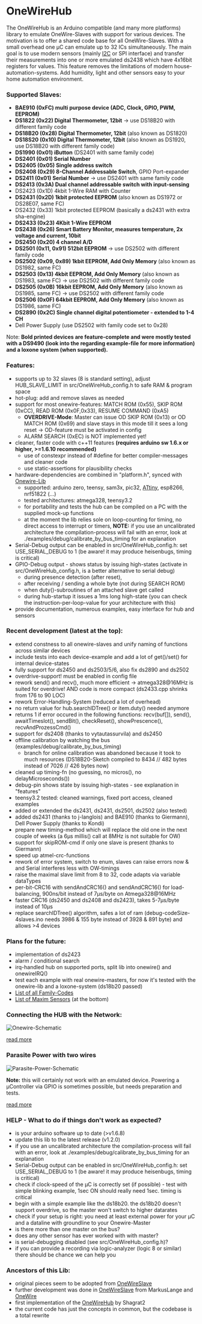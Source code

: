 OneWireHub
==========

The OneWireHub is an Arduino compatible (and many more platforms) library to emulate OneWire-Slaves with support for various devices. The motivation is to offer a shared code base for all OneWire-Slaves. With a small overhead one µC can emulate up to 32 ICs simultaneously. 
The main goal is to use modern sensors (mainly [I2C](https://github.com/orgua/iLib) or SPI interface) and transfer their measurements into one or more emulated ds2438 which have 4x16bit registers for values. This feature removes the limitations of modern house-automation-systems. Add humidity, light and other sensors easy to your home automation environment.

### Supported Slaves:
- **BAE910 (0xFC) multi purpose device (ADC, Clock, GPIO, PWM, EEPROM)**
- **DS1822 (0x22) Digital Thermometer, 12bit** -> use DS18B20 with different family code
- **DS18B20 (0x28) Digital Thermometer, 12bit** (also known as DS1820) 
- **DS18S20 (0x10) Digital Thermometer, 12bit** (also known as DS1920, use DS18B20 with different family code)
- **DS1990 (0x01) iButton** (DS2401 with same family code)
- **DS2401 (0x01) Serial Number**
- **DS2405 (0x05) Single address switch**
- **DS2408 (0x29) 8-Channel Addressable Switch**, GPIO Port-expander
- **DS2411 (0x01) Serial Number** -> use DS2401 with same family code
- **DS2413 (0x3A) Dual channel addressable switch with input-sensing**
- DS2423 (0x1D) 4kbit 1-Wire RAM with Counter
- **DS2431 (0x2D) 1kbit protected EEPROM** (also known as DS1972 or DS28E07, same FC)
- DS2432 (0x33) 1kbit protected EEPROM (basically a ds2431 with extra sha-engine)
- **DS2433 (0x23) 4Kbit 1-Wire EEPROM**
- **DS2438 (0x26) Smart Battery Monitor, measures temperature, 2x voltage and current, 10bit**
- **DS2450 (0x20) 4 channel A/D**
- **DS2501 (0x11, 0x91) 512bit EEPROM** -> use DS2502 with different family code
- **DS2502 (0x09, 0x89) 1kbit EEPROM, Add Only Memory** (also known as DS1982, same FC)
- **DS2503 (0x13) 4kbit EEPROM, Add Only Memory** (also known as DS1983, same FC) -> use DS2502 with different family code
- **DS2505 (0x0B) 16kbit EEPROM, Add Only Memory** (also known as DS1985, same FC) -> use DS2502 with different family code
- **DS2506 (0x0F) 64kbit EEPROM, Add Only Memory** (also known as DS1986, same FC)
- **DS2890 (0x2C) Single channel digital potentiometer - extended to 1-4 CH**
- Dell Power Supply (use DS2502 with family code set to 0x28)

Note: **Bold printed devices are feature-complete and were mostly tested with a DS9490 (look into the regarding example-file for more information) and a loxone system (when supported).**

### Features:
- supports up to 32 slaves (8 is standard setting), adjust HUB_SLAVE_LIMIT in src/OneWireHub_config.h to safe RAM & program space
- hot-plug: add and remove slaves as needed
- support for most onewire-features: MATCH ROM (0x55), SKIP ROM (0xCC), READ ROM (0x0F,0x33), RESUME COMMAND (0xA5)
   - **OVERDRIVE-Mode**: Master can issue OD SKIP ROM (0x13) or OD MATCH ROM (0x69) and slave stays in this mode till it sees a long reset -> OD-feature must be activated in config
   - ALARM SEARCH (0xEC) is NOT implemented yet!
- cleaner, faster code with c++11 features **(requires arduino sw 1.6.x or higher, >=1.6.10 recommended)**
   - use of constexpr instead of #define for better compiler-messages and cleaner code
   - use static-assertions for plausibility checks
- hardware-dependencies are combined in "platform.h", synced with [Onewire-Lib](https://github.com/PaulStoffregen/OneWire)
   - supported: arduino zero, teensy, sam3x, pic32, [ATtiny](https://github.com/damellis/attiny), esp8266, nrf51822 (...)
   - tested architectures: atmega328, teensy3.2
   - for portability and tests the hub can be compiled on a PC with the supplied mock-up functions
   - at the moment the lib relies sole on loop-counting for timing, no direct access to interrupt or timers, **NOTE:** if you use an uncalibrated architecture the compilation-process will fail with an error, look at ./examples/debug/calibrate_by_bus_timing for an explanation
- Serial-Debug output can be enabled in src/OneWireHub_config.h: set USE_SERIAL_DEBUG to 1 (be aware! it may produce heisenbugs, timing is critical)
- GPIO-Debug output - shows status by issuing high-states (activate in src/OneWireHub_config.h, is a better alternative to serial debug)
   - during presence detection (after reset), 
   - after receiving / sending a whole byte (not during SEARCH ROM)
   - when duty()-subroutines of an attached slave get called 
   - during hub-startup it issues a 1ms long high-state (you can check the instruction-per-loop-value for your architecture with this)
- provide documentation, numerous examples, easy interface for hub and sensors

### Recent development (latest at the top):
- extend constness to all onewire-slaves and unify naming of functions across similar devices
- include tests into each device-example and add a lot of get()/set() for internal device-states
- fully support for ds2450 and ds2503/5/6, also fix ds2890 and ds2502
- overdrive-support! must be enabled in config file
- rework send() and recv(), much more efficient -> atmega328@16MHz is suited for overdrive! AND code is more compact (ds2433.cpp shrinks from 176 to 90 LOC)
- rework Error-Handling-System (reduced a lot of overhead)
- no return value for hub.searchIDTree() or item.duty() needed anymore
- returns 1 if error occured in the following functions: recv(buf[]), send(), awaitTimeslot(), sendBit(), checkReset(), showPrescence(), recvAndProzessCmd()
- support for ds2408 (thanks to vytautassurvila) and ds2450
- offline calibration by watching the bus (examples/debug/calibrate_by_bus_timing)
   - branch for online calibration was abandoned because it took to much resources (DS18B20-Sketch compiled to 8434 // 482 bytes instead of 7026 // 426 bytes now) 
- cleaned up timing-fn (no guessing, no micros(), no delayMicroseconds())
- debug-pin shows state by issuing high-states - see explanation in "features"
- teensy3.2 tested: cleaned warnings, fixed port access, cleaned examples
- added or extended the ds2431, ds2431, ds2501, ds2502 (also tested)
- added ds2431 (thanks to j-langlois) and BAE910 (thanks to Giermann), Dell Power Supply (thanks to Kondi)
- prepare new timing-method which will replace the old one in the next couple of weeks (a 6µs millis() call at 8MHz is not suitable for OW) 
- support for skipROM-cmd if only one slave is present (thanks to Giermann)
- speed up atmel-crc-functions
- rework of error system, switch to enum, slaves can raise errors now & and Serial interferes less with OW-timings
- raise the maximal slave limit from 8 to 32, code adapts via variable dataTypes
- per-bit-CRC16 with sendAndCRC16() and sendAndCRC16() for load-balancing, 900ns/bit instead of 7µs/byte on Atmega328@16MHz
- faster CRC16 (ds2450 and ds2408 and ds2423), takes 5-7µs/byte instead of 10µs
- replace searchIDTree() algorithm, safes a lot of ram (debug-codeSize-4slaves.ino needs 3986 & 155 byte instead of 3928 & 891 byte) and allows >4 devices

### Plans for the future:
- implementation of ds2423
- alarm / conditional search
- irq-handled hub on supported ports, split lib into onewire() and onewireIRQ()
- test each example with real onewire-masters, for now it's tested with the onewire-lib and a loxone-system (ds18b20 passed)
- [List of all Family-Codes](http://owfs.sourceforge.net/family.html)
- [List of Maxim Sensors](https://www.maximintegrated.com/en/app-notes/index.mvp/id/3989) (at the bottom)

### Connecting the HUB with the Network: 

![Onewire-Schematic](http://wiki.lvl1.org/images/1/15/Onewire.gif)

[read more](http://wiki.lvl1.org/DS1820_Temp_sensor)

### Parasite Power with two wires

![Parasite-Power-Schematic](http://i.stack.imgur.com/0MeGL.jpg)

**Note:** this will certainly not work with an emulated device. Powering a µController via GPIO is sometimes possible, but needs preparation and tests.

[read more](http://electronics.stackexchange.com/questions/193300/digital-ic-that-draws-power-from-data-pins)

### HELP - What to do if things don't work as expected?
- is your arduino software up to date (>v1.6.8)
- update this lib to the latest release (v1.2.0)
- if you use an uncalibrated architecture the compilation-process will fail with an error, look at ./examples/debug/calibrate_by_bus_timing for an explanation
- Serial-Debug output can be enabled in src/OneWireHub_config.h: set USE_SERIAL_DEBUG to 1 (be aware! it may produce heisenbugs, timing is critical)
- check if clock-speed of the µC is correctly set (if possible) - test with simple blinking example, 1sec ON should really need 1sec. timing is critical
- begin with a simple example like the ds18b20. the ds18b20 doesn't support overdrive, so the master won't switch to higher datarates
- check if your setup is right: you need at least external power for your µC and a dataline with groundline to your Onewire-Master
- is there more than one master on the bus?
- does any other sensor has ever worked with with master?
- is serial-debugging disabled (see src/OneWireHub_config.h)?
- if you can provide a recording via logic-analyzer (logic 8 or similar) there should be chance we can help you 

### Ancestors of this Lib:
- original pieces seem to be adopted from [OneWireSlave](http://robocraft.ru/blog/arduino/302.html)
- further development was done in [OneWireSlave](https://github.com/MarkusLange/OneWireSlave) from MarkusLange and [OneWire](https://github.com/PaulStoffregen/OneWire) 
- first implementation of the [OneWireHub](https://github.com/Shagrat2/OneWireHub) by Shagrat2
- the current code has just the concepts in common, but the codebase is a total rewrite